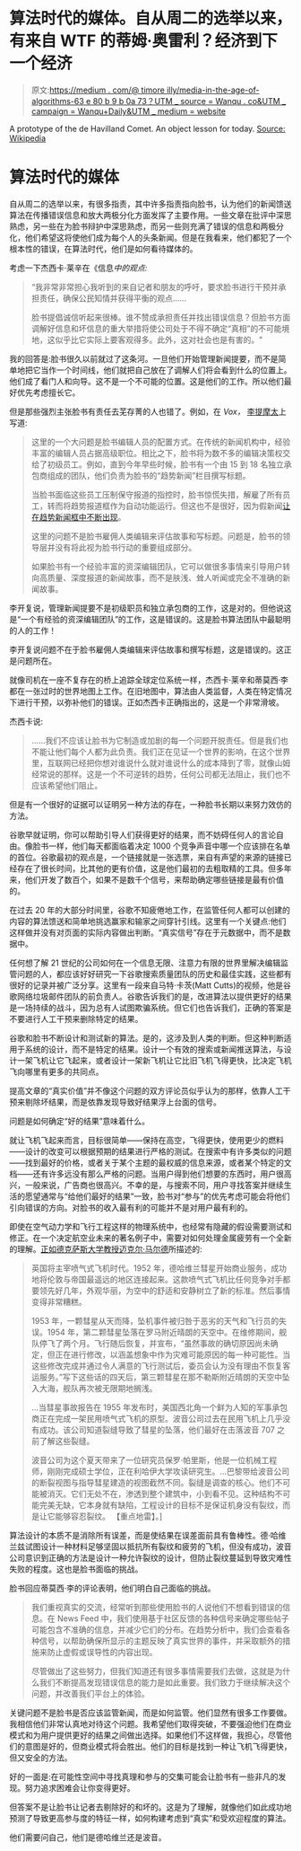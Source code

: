 # 算法时代的媒体。自从周二的选举以来，有来自 WTF 的蒂姆·奥雷利？经济到下一个经济

> 原文:[https://medium . com/@ timore illy/media-in-the-age-of-algorithms-63 e 80 b 9 b 0a 73？UTM _ source = Wanqu . co&UTM _ campaign = Wanqu+Daily&UTM _ medium = website](https://medium.com/@timoreilly/media-in-the-age-of-algorithms-63e80b9b0a73?utm_source=wanqu.co&utm_campaign=Wanqu+Daily&utm_medium=website)



A prototype of the de Havilland Comet. An object lesson for today. [Source: Wikipedia](https://en.wikipedia.org/wiki/File:Comet_Prototype_at_Hatfield.jpg)



# 算法时代的媒体

自从周二的选举以来，有很多指责，其中许多指责指向脸书，认为他们的新闻馈送算法在传播错误信息和放大两极分化方面发挥了主要作用。一些文章在批评中深思熟虑，另一些在为脸书辩护中深思熟虑，而另一些则充满了错误的信息和两极分化，他们希望这将使他们成为每个人的头条新闻。但是在我看来，他们都犯了一个根本性的错误，在算法时代，他们是如何看待媒体的。

考虑一下杰西卡·莱辛在《信息*中的观点:*

> “我非常非常担心我听到的来自记者和朋友的呼吁，要求脸书进行干预并承担责任，确保公民知情并获得平衡的观点……
> 
> 脸书提倡诚信听起来很棒。谁不赞成承担责任并找出错误信息？但脸书方面调解好信息和坏信息的重大举措将使公司处于不得不确定“真相”的不可能境地，这似乎比它实际上要客观得多。此外，这对社会也是有害的。"

我的回答是:脸书很久以前就过了这条河。一旦他们开始管理新闻提要，而不是简单地把它当作一个时间线，他们就把自己放在了调解人们将会看到什么的位置上。他们成了看门人和向导。这不是一个不可能的位置。这是他们的工作。所以他们最好优先考虑擅长它。

但是那些强烈主张脸书有责任去芜存菁的人也错了。例如，在 *Vox，* [李提摩太](http://www.vox.com/new-money/2016/11/6/13509854/facebook-politics-news-bad)上写道:

> 这里的一个大问题是脸书编辑人员的配置方式。在传统的新闻机构中，经验丰富的编辑人员占据高级职位。相比之下，脸书将为数不多的编辑决策权交给了初级员工。例如，直到今年早些时候，脸书有一个由 15 到 18 名独立承包商组成的团队，他们负责为脸书的“趋势新闻”栏目撰写标题。
> 
> 当脸书面临这些员工压制保守报道的指控时，脸书惊慌失措，解雇了所有员工，转而将趋势报道框作为自动功能运行。但这也不是很好，因为假新闻[让](http://www.cbsnews.com/news/facebooks-trending-fail-news-section-reportedly-highlights-fake-news-on-megyn-kelly/) [在趋势新闻框中不断出现](https://www.buzzfeed.com/craigsilverman/can-facebook-trending-fight-off-fake-news)。
> 
> 这里的问题不是脸书雇佣人类编辑来评估故事和写标题。问题是，脸书的领导层并没有将此视为脸书行动的重要组成部分。
> 
> 如果脸书有一个经验丰富的资深编辑团队，它可以做很多事情来引导用户转向高质量、深度报道的新闻故事，而不是肤浅、耸人听闻或完全不准确的新闻故事。

李开复说，管理新闻提要不是初级职员和独立承包商的工作，这是对的。但他说这是“一个有经验的资深编辑团队”的工作，这是错误的。这是脸书算法团队中最聪明的人的工作！

李开复说问题不在于脸书雇佣人类编辑来评估故事和撰写标题，这是错误的。这正是问题所在。

就像司机在一座不复存在的桥上追踪全球定位系统一样，杰西卡·莱辛和蒂莫西·李都在一张过时的世界地图上工作。在旧地图中，算法由人类监督，人类在特定情况下进行干预，以弥补他们的错误。正如杰西卡正确指出的，这是一个非常滑坡。

杰西卡说:

> ……我们不应该让脸书为它制造或加剧的每一个问题开脱责任。但是我们也不能让他们每个人都为此负责。我们正在见证一个世界的影响，在这个世界里，互联网已经把你想对谁说什么就对谁说什么的成本降到了零，就像山姆经常说的那样。这是一个不可逆转的趋势，任何公司都无法阻止，我们也不应该希望他们阻止。

但是有一个很好的证据可以证明另一种方法的存在，一种脸书长期以来努力效仿的方法。

谷歌早就证明，你可以帮助引导人们获得更好的结果，而不妨碍任何人的言论自由。像脸书一样，他们每天都面临着决定 1000 个竞争声音中哪一个应该排在名单的首位。谷歌最初的观点是，一个链接就是一张选票，来自有声望的来源的链接已经存在了很长时间，比其他的更有价值，这是他们最初的去粗取精的工具。但多年来，他们开发了数百个，如果不是数千个信号，来帮助确定哪些链接是最有价值的。

在过去 20 年的大部分时间里，谷歌不知疲倦地工作，在监管任何人都可以创建的内容的算法馈送和简单地挑选赢家和输家之间穿针引线。这里有一个关键点:他们这样做并没有对页面的实际内容做出判断。“真实信号”存在于元数据中，而不是数据中。

任何想了解 21 世纪的公司如何在一个信息无限、注意力有限的世界里解决编辑监管问题的人，都应该好好研究一下谷歌搜索质量团队的历史和最佳实践，这些都有很好的记录并被广泛分享。这里有一段来自马特·卡茨(Matt Cutts)的视频，他是谷歌网络垃圾邮件团队的前负责人。谷歌告诉我们的是，改进算法以提供更好的结果是一场持续的战斗，因为总有人试图欺骗系统。但它们也告诉我们，正确的答案是不要进行人工干预来删除特定的结果。

谷歌和脸书不断设计和测试新的算法。是的，这涉及到人类的判断。但这种判断适用于系统的设计，而不是特定的结果。设计一个有效的搜索或新闻推送算法，与设计一架飞机让它飞起来，或者设计一架新飞机让它比旧飞机飞得更快，比决定飞机飞向哪里有更多的共同点。

提高文章的“真实价值”并不像这个问题的双方评论员似乎认为的那样，依靠人工干预来剔除坏结果，而是依靠发现导致好结果浮上台面的信号。

问题是如何确定“好的结果”意味着什么。

就让飞机飞起来而言，目标很简单——保持在高空，飞得更快，使用更少的燃料——设计的改变可以根据预期的结果进行严格的测试。在搜索中有许多类似的问题——找到最好的价格，或者关于某个主题的最权威的信息来源，或者某个特定的文档——还有许多远没有那么严格的问题。当用户得到他们想要的东西时，用户很高兴，一般来说，广告商也很高兴。不幸的是，与搜索不同，用户寻找答案并继续生活的愿望通常与“给他们最好的结果”一致，脸书对“参与”的优先考虑可能会将他们引向错误的方向。对脸书的收入最有利的可能并不是对用户最有利的。

即使在空气动力学和飞行工程这样的物理系统中，也经常有隐藏的假设需要测试和修正。在一个决定航空业未来的著名例子中，需要对如何处理金属疲劳有一个全新的理解。[正如德克萨斯大学教授迈克尔·马尔德](https://uteach.utexas.edu/sites/default/files/BrokenEducation2011.pdf)所描述的:

> 英国将主宰喷气式飞机时代。1952 年，德哈维兰彗星开始商业服务，成功地将伦敦与帝国最遥远的地区连接起来。这款喷气式飞机比任何竞争对手都要领先好几年，外观华丽，为空中的舒适和安静树立了新的标准。然后事情变得非常糟糕。
> 
> 1953 年，一颗彗星从天而降，坠机事件被归咎于恶劣的天气和飞行员的失误。1954 年，第二颗彗星坠落在罗马附近晴朗的天空中。在维修期间，舰队停飞了两个月。飞行随后恢复，并宣布，“虽然事故的确切原因尚未确定，但正在进行修改，以涵盖想象中作为灾难可能原因的每一种可能性。当这些修改完成并通过令人满意的飞行测试后，委员会认为没有理由不恢复客运服务。”写下这些话的四天后，第三颗彗星在那不勒斯附近晴朗的天空中坠入大海，舰队再次被无限期地搁浅。
> 
> ...当彗星事故报告在 1955 年发布时，美国西北角一个鲜为人知的军事承包商正在完成一架民用喷气式飞机的原型。波音公司过去在民用飞机上几乎没有成功。该公司知道裂缝导致了彗星的坠落，他们最好在击落波音 707 之前了解这些裂缝。
> 
> 波音公司为这个夏天带来了一位研究员保罗·帕里斯，他是一位机械工程师，刚刚完成硕士学位，正在利哈伊大学攻读研究生。…巴黎带给波音公司的断裂视图与指导彗星建造的视图截然不同。裂缝是调查的核心。他们不可能被消灭。它们无处不在，渗透到整个建筑中，小到看不见。这种结构不可能完美无缺，它本身就有缺陷，工程设计的目标不是保证机身没有裂纹，而是让它能够容忍裂纹。 【重点地雷】。]

算法设计的本质不是消除所有误差，而是使结果在误差面前具有鲁棒性。德·哈维兰兹试图设计一种材料足够坚固以抵抗所有裂纹和疲劳的飞机，但没有成功，波音公司意识到正确的方法是设计一种允许裂纹的设计，但防止裂纹蔓延到导致灾难性失败的程度。这也是脸书面临的挑战。

脸书回应蒂莫西·李的评论表明，他们明白自己面临的挑战。

> 我们重视真实的交流，经常听到那些使用脸书的人说他们不想看到错误的信息。在 News Feed 中，我们使用基于社区反馈的各种信号来确定哪些帖子可能包含不准确的信息，并减少它们的分布。在趋势分析中，我们会查看各种信号，以帮助确保所显示的主题反映了真实世界的事件，并采取额外的措施来防止虚假或误导性的内容出现。
> 
> 尽管做出了这些努力，但我们知道还有很多事情需要我们去做，这就是为什么我们不断提高发现错误信息的能力是如此重要。我们致力于继续解决这个问题，并改善我们平台上的体验。

关键问题不是脸书是否应该监管新闻，而是如何监管。他们显然有很多工作要做。我相信他们非常认真地对待这个问题。我希望他们取得突破，不要强迫他们在商业模式和为用户提供更好的结果之间做出选择。如果他们不这样做，我担心，尽管他们的意图是好的，但商业模式将会胜出。他们的目标是找到一种让飞机飞得更快，但又安全的方法。

好的一面是:在可能性空间中寻找真理和参与的交集可能会让脸书有一些非凡的发现。努力追求困难会让你变得更好。

但答案不是让脸书让记者去剔除好的和坏的。这是为了理解，就像他们如此成功地预测了导致更高参与度的特征一样，如何构建考虑到“真实”和受欢迎程度的算法。

他们需要问自己，他们是德哈维兰还是波音。